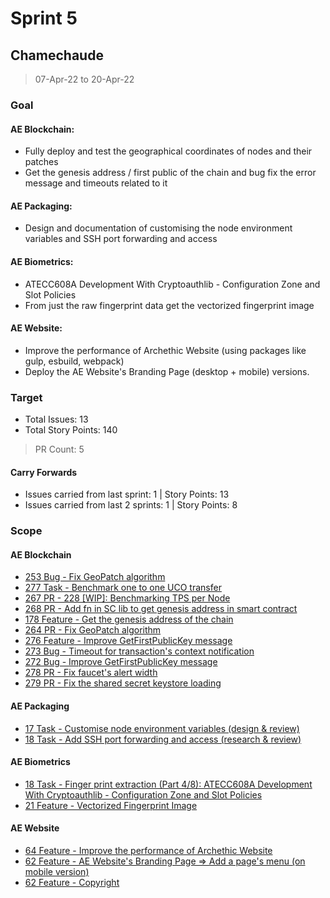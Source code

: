 # Sprint 5

## Chamechaude

> 07-Apr-22 to 20-Apr-22

### Goal

#### AE Blockchain:
- Fully deploy and test the geographical coordinates of nodes and their patches
- Get the genesis address / first public of the chain and bug fix the error message and timeouts related to it 

#### AE Packaging: 
- Design and documentation of customising the node environment variables and SSH port forwarding and access

#### AE Biometrics: 
- ATECC608A Development With Cryptoauthlib - Configuration Zone and Slot Policies
- From just the raw fingerprint data get the vectorized fingerprint image

#### AE Website: 
- Improve the performance of Archethic Website (using packages like gulp, esbuild, webpack)
- Deploy the AE Website's Branding Page (desktop + mobile) versions.

### Target
- Total Issues: 13
- Total Story Points: 140

> PR Count: 5

#### Carry Forwards
- Issues carried from last sprint: 1 | Story Points: 13
- Issues carried from last 2 sprints: 1 | Story Points: 8

### Scope

#### AE Blockchain
 - [253 Bug - Fix GeoPatch algorithm](https://github.com/archethic-foundation/archethic-node/issues/253)
 - [277 Task - Benchmark one to one UCO transfer](https://github.com/archethic-foundation/archethic-node/issues/277)
 - [267 PR - 228 [WIP]: Benchmarking TPS per Node](https://github.com/archethic-foundation/archethic-node/issues/267)
 - [268 PR - Add fn in SC lib to get genesis address in smart contract](https://github.com/archethic-foundation/archethic-node/issues/268)
 - [178 Feature - Get the genesis address of the chain](https://github.com/archethic-foundation/archethic-node/issues/178)
 - [264 PR - Fix GeoPatch algorithm](https://github.com/archethic-foundation/archethic-node/issues/264)
 - [276 Feature - Improve GetFirstPublicKey message](https://github.com/archethic-foundation/archethic-node/issues/276)
 - [273 Bug - Timeout for transaction's context notification](https://github.com/archethic-foundation/archethic-node/issues/273)
 - [272 Bug - Improve GetFirstPublicKey message](https://github.com/archethic-foundation/archethic-node/issues/272)
 - [278 PR - Fix faucet's alert width](https://github.com/archethic-foundation/archethic-node/issues/278)
 - [279 PR - Fix the shared secret keystore loading](https://github.com/archethic-foundation/archethic-node/issues/279)

#### AE Packaging
 - [17 Task - Customise node environment variables (design & review)](https://github.com/archethic-foundation/archethic-snap/issues/17)
 - [18 Task - Add SSH port forwarding and access (research & review)](https://github.com/archethic-foundation/archethic-snap/issues/18)

#### AE Biometrics
 - [18 Task - Finger print extraction (Part 4/8): ATECC608A Development With Cryptoauthlib - Configuration Zone and Slot Policies](https://github.com/archethic-foundation/biometrics-seed-extraction/issues/18)
 - [21 Feature - Vectorized Fingerprint Image](https://github.com/archethic-foundation/biometrics-seed-extraction/issues/21)

#### AE Website
 - [64 Feature - Improve the performance of Archethic Website](https://github.com/archethic-foundation/archethic-website/issues/64)
 - [62 Feature - AE Website's Branding Page => Add a page's menu (on mobile version)](https://github.com/archethic-foundation/archethic-assets/issues/62)
 - [62 Feature - Copyright](https://github.com/archethic-foundation/archethic-assets/issues/62)
